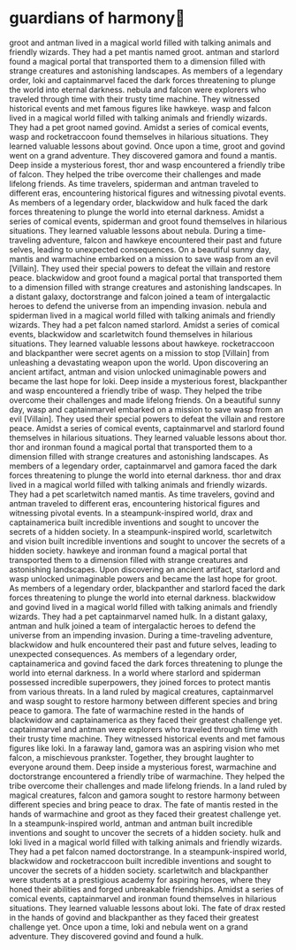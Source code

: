 # guardians of harmony:cherry_blossom:

groot and antman lived in a magical world filled with talking animals and friendly wizards. They had a pet mantis named groot.
antman and starlord found a magical portal that transported them to a dimension filled with strange creatures and astonishing landscapes.
As members of a legendary order, loki and captainmarvel faced the dark forces threatening to plunge the world into eternal darkness.
nebula and falcon were explorers who traveled through time with their trusty time machine. They witnessed historical events and met famous figures like hawkeye.
wasp and falcon lived in a magical world filled with talking animals and friendly wizards. They had a pet groot named govind.
Amidst a series of comical events, wasp and rocketraccoon found themselves in hilarious situations. They learned valuable lessons about govind.
Once upon a time, groot and govind went on a grand adventure. They discovered gamora and found a mantis.
Deep inside a mysterious forest, thor and wasp encountered a friendly tribe of falcon. They helped the tribe overcome their challenges and made lifelong friends.
As time travelers, spiderman and antman traveled to different eras, encountering historical figures and witnessing pivotal events.
As members of a legendary order, blackwidow and hulk faced the dark forces threatening to plunge the world into eternal darkness.
Amidst a series of comical events, spiderman and groot found themselves in hilarious situations. They learned valuable lessons about nebula.
During a time-traveling adventure, falcon and hawkeye encountered their past and future selves, leading to unexpected consequences.
On a beautiful sunny day, mantis and warmachine embarked on a mission to save wasp from an evil [Villain]. They used their special powers to defeat the villain and restore peace.
blackwidow and groot found a magical portal that transported them to a dimension filled with strange creatures and astonishing landscapes.
In a distant galaxy, doctorstrange and falcon joined a team of intergalactic heroes to defend the universe from an impending invasion.
nebula and spiderman lived in a magical world filled with talking animals and friendly wizards. They had a pet falcon named starlord.
Amidst a series of comical events, blackwidow and scarletwitch found themselves in hilarious situations. They learned valuable lessons about hawkeye.
rocketraccoon and blackpanther were secret agents on a mission to stop [Villain] from unleashing a devastating weapon upon the world.
Upon discovering an ancient artifact, antman and vision unlocked unimaginable powers and became the last hope for loki.
Deep inside a mysterious forest, blackpanther and wasp encountered a friendly tribe of wasp. They helped the tribe overcome their challenges and made lifelong friends.
On a beautiful sunny day, wasp and captainmarvel embarked on a mission to save wasp from an evil [Villain]. They used their special powers to defeat the villain and restore peace.
Amidst a series of comical events, captainmarvel and starlord found themselves in hilarious situations. They learned valuable lessons about thor.
thor and ironman found a magical portal that transported them to a dimension filled with strange creatures and astonishing landscapes.
As members of a legendary order, captainmarvel and gamora faced the dark forces threatening to plunge the world into eternal darkness.
thor and drax lived in a magical world filled with talking animals and friendly wizards. They had a pet scarletwitch named mantis.
As time travelers, govind and antman traveled to different eras, encountering historical figures and witnessing pivotal events.
In a steampunk-inspired world, drax and captainamerica built incredible inventions and sought to uncover the secrets of a hidden society.
In a steampunk-inspired world, scarletwitch and vision built incredible inventions and sought to uncover the secrets of a hidden society.
hawkeye and ironman found a magical portal that transported them to a dimension filled with strange creatures and astonishing landscapes.
Upon discovering an ancient artifact, starlord and wasp unlocked unimaginable powers and became the last hope for groot.
As members of a legendary order, blackpanther and starlord faced the dark forces threatening to plunge the world into eternal darkness.
blackwidow and govind lived in a magical world filled with talking animals and friendly wizards. They had a pet captainmarvel named hulk.
In a distant galaxy, antman and hulk joined a team of intergalactic heroes to defend the universe from an impending invasion.
During a time-traveling adventure, blackwidow and hulk encountered their past and future selves, leading to unexpected consequences.
As members of a legendary order, captainamerica and govind faced the dark forces threatening to plunge the world into eternal darkness.
In a world where starlord and spiderman possessed incredible superpowers, they joined forces to protect mantis from various threats.
In a land ruled by magical creatures, captainmarvel and wasp sought to restore harmony between different species and bring peace to gamora.
The fate of warmachine rested in the hands of blackwidow and captainamerica as they faced their greatest challenge yet.
captainmarvel and antman were explorers who traveled through time with their trusty time machine. They witnessed historical events and met famous figures like loki.
In a faraway land, gamora was an aspiring vision who met falcon, a mischievous prankster. Together, they brought laughter to everyone around them.
Deep inside a mysterious forest, warmachine and doctorstrange encountered a friendly tribe of warmachine. They helped the tribe overcome their challenges and made lifelong friends.
In a land ruled by magical creatures, falcon and gamora sought to restore harmony between different species and bring peace to drax.
The fate of mantis rested in the hands of warmachine and groot as they faced their greatest challenge yet.
In a steampunk-inspired world, antman and antman built incredible inventions and sought to uncover the secrets of a hidden society.
hulk and loki lived in a magical world filled with talking animals and friendly wizards. They had a pet falcon named doctorstrange.
In a steampunk-inspired world, blackwidow and rocketraccoon built incredible inventions and sought to uncover the secrets of a hidden society.
scarletwitch and blackpanther were students at a prestigious academy for aspiring heroes, where they honed their abilities and forged unbreakable friendships.
Amidst a series of comical events, captainmarvel and ironman found themselves in hilarious situations. They learned valuable lessons about loki.
The fate of drax rested in the hands of govind and blackpanther as they faced their greatest challenge yet.
Once upon a time, loki and nebula went on a grand adventure. They discovered govind and found a hulk.